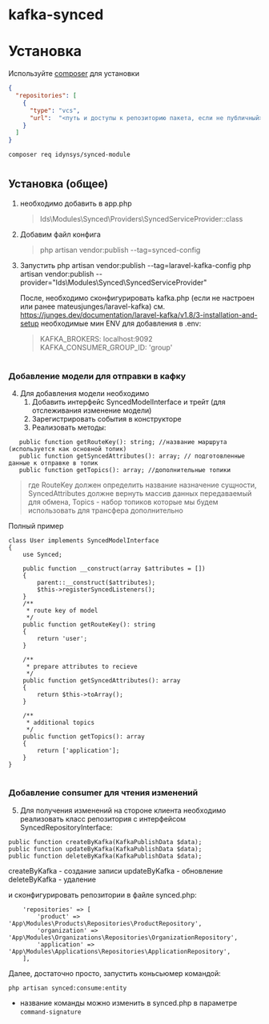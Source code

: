 # kafka-synced

# Установка
Используйте [composer](https://getcomposer.org/) для установки

```json
{
  "repositories": [
    {
      "type": "vcs",
      "url":  "<путь и доступы к репозиторию пакета, если не публичный>"
    }
  ]
}
```
```
composer req idynsys/synced-module
```
#
## Установка (общее)
1. необходимо добавить в app.php
   >Ids\Modules\Synced\Providers\SyncedServiceProvider::class

2. Добавим файл конфига
   >php artisan vendor:publish --tag=synced-config
   


3. Запустить
   php artisan vendor:publish --tag=laravel-kafka-config
   php artisan vendor:publish --provider="Ids\Modules\Synced\SyncedServiceProvider"

   После, необходимо сконфигурировать kafka.php (если не настроен или ранее mateusjunges/laravel-kafka)
   см. https://junges.dev/documentation/laravel-kafka/v1.8/3-installation-and-setup
   необходимые мин  ENV для добавления в .env:
   >KAFKA_BROKERS: localhost:9092
   >KAFKA_CONSUMER_GROUP_ID: 'group'



#
### Добавление модели для отправки в кафку 

4. Для добавления модели необходимо
    1. Добавить интерфейс SyncedModelInterface и трейт (для отслеживания изменение модели)
    2. Зарегистрировать события в конструкторе
    3. Реализовать методы:
```
   public function getRouteKey(): string; //название маршрута (используется как основной топик)
   public function getSyncedAttributes(): array; // подготовленные данные к отправке в топик
   public function getTopics(): array; //дополнительные топики
```

> где RouteKey должен определить название назначение сущности, SyncedAttributes должне вернуть массив данных передаваемый для обмена, Topics - набор топиков которые мы будем использовать для трансфера дополнительно

Полный пример
```
class User implements SyncedModelInterface
{
    use Synced;

    public function __construct(array $attributes = [])
    {
        parent::__construct($attributes);
        $this->registerSyncedListeners();
    }
    /**
     * route key of model
     */
    public function getRouteKey(): string
    {
        return 'user';
    }

    /**
     * prepare attributes to recieve
     */
    public function getSyncedAttributes(): array
    {
        return $this->toArray();
    }

    /**
     * additional topics 
     */
    public function getTopics(): array
    {
        return ['application'];
    }
}
```


#
### Добавление consumer для чтения изменений 

5. Для получения изменений на стороне клиента необходимо реализовать класс репозитория с интерфейсом SyncedRepositoryInterface:
```
public function createByKafka(KafkaPublishData $data);
public function updateByKafka(KafkaPublishData $data);
public function deleteByKafka(KafkaPublishData $data);
```
createByKafka - создание записи
updateByKafka - обновление
deleteByKafka - удаление

и сконфигурировать репозитории в файле synced.php:
    
```
    'repositories' => [
        'product' => 'App\Modules\Products\Repositories\ProductRepository',
        'organization' => 'App\Modules\Organizations\Repositories\OrganizationRepository',
        'application' => 'App\Modules\Applications\Repositories\ApplicationRepository',
    ],
```

Далее, достаточно просто, запустить коньсьюмер командой:

`php artisan synced:consume:entity`

* название команды можно изменить в synced.php в параметре `command-signature`
